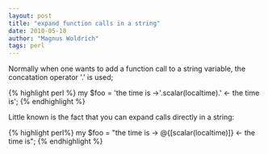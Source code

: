 ```yaml
---
layout: post
title: "expand function calls in a string"
date: 2010-05-18
author: "Magnus Woldrich"
tags: perl
---
```


Normally when one wants to add a function call to a string variable,
the concatation operator '.' is used;

{% highlight perl %}
my $foo = 'the time is ->'.scalar(localtime).' <- the time is';
{% endhighlight %}

Little known is the fact that you can expand calls directly in a string:

{% highlight perl%}
my $foo = "the time is -> @{[scalar(localtime)]} <- the time is";
{% endhighlight %}
